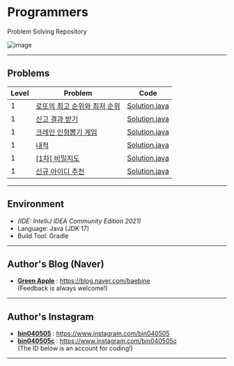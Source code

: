 # Programmers
Problem Solving Repository

![image](https://user-images.githubusercontent.com/63220297/182011027-2f0cb68a-cbe2-4e67-8eb0-0992e1dff935.png)

___

## Problems

| Level | Problem | Code |
| --- | --- | --- |
| 1 | [로또의 최고 순위와 최저 순위](https://school.programmers.co.kr/learn/courses/30/lessons/77484?language=java) | [Solution.java](https://github.com/Baebin/Programmers/blob/master/src/main/java/level_1/%EB%A1%9C%EB%98%90%EC%9D%98%EC%B5%9C%EA%B3%A0%EC%88%9C%EC%9C%84%EC%99%80%EC%B5%9C%EC%A0%80%EC%88%9C%EC%9C%84/Solution.java) |
| 1 | [신고 결과 받기](https://school.programmers.co.kr/learn/courses/30/lessons/92334?language=java) | [Solution.java](https://github.com/Baebin/Programmers/tree/master/src/main/java/level_1/%EC%8B%A0%EA%B3%A0%EA%B2%B0%EA%B3%BC%EB%B0%9B%EA%B8%B0/Solution.java) |
| 1 | [크레인 인형뽑기 게임](https://school.programmers.co.kr/learn/courses/30/lessons/64061?language=java) | [Solution.java](https://github.com/Baebin/Programmers/blob/master/src/main/java/level_1/%ED%81%AC%EB%A0%88%EC%9D%B8%EC%9D%B8%ED%98%95%EB%BD%91%EA%B8%B0%EA%B2%8C%EC%9E%84/Solution.java) |
| 1 | [내적](https://school.programmers.co.kr/learn/courses/30/lessons/70128?language=java) | [Solution.java](https://github.com/Baebin/Programmers/blob/master/src/main/java/level_1/%EB%82%B4%EC%A0%81/Solution.java)
| 1 | [[1차] 비밀지도](https://school.programmers.co.kr/learn/courses/30/lessons/17681?language=java) | [Solution.java]() |
| 1 | [신규 아이디 추천](https://school.programmers.co.kr/learn/courses/30/lessons/72410?language=java) | [Solution.java](https://github.com/Baebin/Programmers/blob/master/src/main/java/level_1/%EC%8B%A0%EA%B7%9C%EC%95%84%EC%9D%B4%EB%94%94%EC%B6%94%EC%B2%9C/Solution.java) |

___

## Environment
- *(IDE: IntelliJ IDEA Community Edition 2021)*
- Language: Java (JDK 17)
- Build Tool: Gradle

___

## Author's Blog (Naver)
* [**Green Apple**](https://blog.naver.com/baebine) : https://blog.naver.com/baebine
</br>(Feedback is always welcome!)

___

## Author's Instagram
* [**bin040505**](https://www.instagram.com/bin040505) : https://www.instagram.com/bin040505
* [**bin040505c**](https://www.instagram.com/bin040505c) : https://www.instagram.com/bin040505c
</br>(The ID below is an account for coding!)
___
